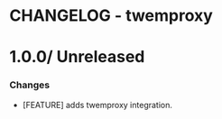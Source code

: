 # CHANGELOG - twemproxy

1.0.0/ Unreleased
==================

### Changes

* [FEATURE] adds twemproxy integration.

